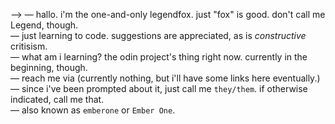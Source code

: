 ——> — hallo. i'm the one-and-only legendfox. just "fox" is good. don't call me Legend, though.<br/>
— just learning to code. suggestions are appreciated, as is *constructive* critisism. <br/>
— what am i learning? the odin project's thing right now. currently in the beginning, though.<br/>
— reach me via (currently nothing, but i'll have some links here eventually.)<br/>
— since i've been prompted about it, just call me `they/them`. if otherwise indicated, call me that.<br/>
— also known as `emberone` or `Ember One`.

<!---
thelegendfox/thelegendfox is a ✨ special ✨ repository because its `README.md` (this file) appears on your GitHub profile.
You can click the Preview link to take a look at your changes.
--->
